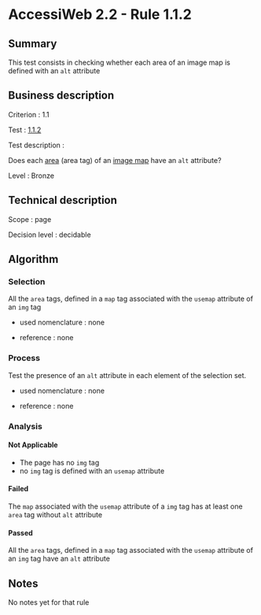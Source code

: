 # AccessiWeb 2.2 - Rule 1.1.2

## Summary

This test consists in checking whether each area of an image map is
defined with an `alt` attribute

## Business description

Criterion : 1.1

Test : [1.1.2](http://www.accessiweb.org/index.php/accessiweb-22-english-version.html#test-1-1-2)

Test description :

Does each [area](http://www.accessiweb.org/index.php/glossary-76.html#mZone) (area tag) of an [image map](http://www.accessiweb.org/index.php/glossary-76.html#mImgReactive) have an `alt` attribute?

Level : Bronze

## Technical description

Scope : page

Decision level :
decidable

## Algorithm

### Selection

All the `area` tags, defined in a `map` tag associated with the `usemap` attribute of an `img` tag

-   used nomenclature : none

-   reference : none

### Process

Test the presence of an `alt` attribute in each element of the selection set.

-   used nomenclature : none

-   reference : none

### Analysis

#### Not Applicable

-   The page has no `img` tag
-   no `img` tag is defined with an `usemap` attribute

#### Failed

The `map` associated with the `usemap` attribute of a `img` tag has at
least one `area` tag without `alt` attribute

#### Passed

All the `area` tags, defined in a `map` tag associated with the
`usemap` attribute of an `img` tag have an `alt` attribute

## Notes

No notes yet for that rule
